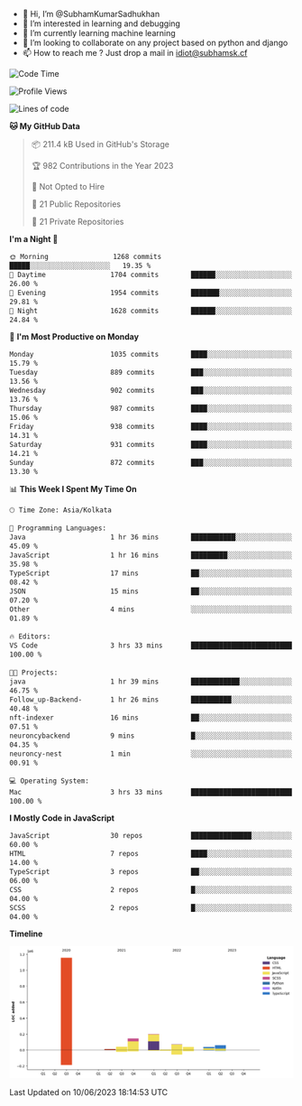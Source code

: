 - 👋 Hi, I’m @SubhamKumarSadhukhan
- 👀 I’m interested in learning and debugging
- 🌱 I’m currently learning machine learning
- 💞️ I’m looking to collaborate on any project based on python and django
- 📫 How to reach me ?
      Just drop a mail in idiot@subhamsk.cf

<!---
SubhamKumarSadhukhan/SubhamKumarSadhukhan is a ✨ special ✨ repository because its `README.md` (this file) appears on your GitHub profile.
You can click the Preview link to take a look at your changes.
--->


<!--START_SECTION:waka-->
![Code Time](http://img.shields.io/badge/Code%20Time-1%2C219%20hrs%2052%20mins-blue)

![Profile Views](http://img.shields.io/badge/Profile%20Views-4-blue)

![Lines of code](https://img.shields.io/badge/From%20Hello%20World%20I%27ve%20Written-1.8%20million%20lines%20of%20code-blue)

**🐱 My GitHub Data** 

> 📦 211.4 kB Used in GitHub's Storage 
 > 
> 🏆 982 Contributions in the Year 2023
 > 
> 🚫 Not Opted to Hire
 > 
> 📜 21 Public Repositories 
 > 
> 🔑 21 Private Repositories 
 > 
**I'm a Night 🦉** 

```text
🌞 Morning                1268 commits        █████░░░░░░░░░░░░░░░░░░░░   19.35 % 
🌆 Daytime                1704 commits        ██████░░░░░░░░░░░░░░░░░░░   26.00 % 
🌃 Evening                1954 commits        ███████░░░░░░░░░░░░░░░░░░   29.81 % 
🌙 Night                  1628 commits        ██████░░░░░░░░░░░░░░░░░░░   24.84 % 
```
📅 **I'm Most Productive on Monday** 

```text
Monday                   1035 commits        ████░░░░░░░░░░░░░░░░░░░░░   15.79 % 
Tuesday                  889 commits         ███░░░░░░░░░░░░░░░░░░░░░░   13.56 % 
Wednesday                902 commits         ███░░░░░░░░░░░░░░░░░░░░░░   13.76 % 
Thursday                 987 commits         ████░░░░░░░░░░░░░░░░░░░░░   15.06 % 
Friday                   938 commits         ████░░░░░░░░░░░░░░░░░░░░░   14.31 % 
Saturday                 931 commits         ████░░░░░░░░░░░░░░░░░░░░░   14.21 % 
Sunday                   872 commits         ███░░░░░░░░░░░░░░░░░░░░░░   13.30 % 
```


📊 **This Week I Spent My Time On** 

```text
🕑︎ Time Zone: Asia/Kolkata

💬 Programming Languages: 
Java                     1 hr 36 mins        ███████████░░░░░░░░░░░░░░   45.09 % 
JavaScript               1 hr 16 mins        █████████░░░░░░░░░░░░░░░░   35.98 % 
TypeScript               17 mins             ██░░░░░░░░░░░░░░░░░░░░░░░   08.42 % 
JSON                     15 mins             ██░░░░░░░░░░░░░░░░░░░░░░░   07.20 % 
Other                    4 mins              ░░░░░░░░░░░░░░░░░░░░░░░░░   01.89 % 

🔥 Editors: 
VS Code                  3 hrs 33 mins       █████████████████████████   100.00 % 

🐱‍💻 Projects: 
java                     1 hr 39 mins        ████████████░░░░░░░░░░░░░   46.75 % 
Follow_up-Backend-       1 hr 26 mins        ██████████░░░░░░░░░░░░░░░   40.48 % 
nft-indexer              16 mins             ██░░░░░░░░░░░░░░░░░░░░░░░   07.51 % 
neuroncybackend          9 mins              █░░░░░░░░░░░░░░░░░░░░░░░░   04.35 % 
neuroncy-nest            1 min               ░░░░░░░░░░░░░░░░░░░░░░░░░   00.91 % 

💻 Operating System: 
Mac                      3 hrs 33 mins       █████████████████████████   100.00 % 
```

**I Mostly Code in JavaScript** 

```text
JavaScript               30 repos            ███████████████░░░░░░░░░░   60.00 % 
HTML                     7 repos             ████░░░░░░░░░░░░░░░░░░░░░   14.00 % 
TypeScript               3 repos             ██░░░░░░░░░░░░░░░░░░░░░░░   06.00 % 
CSS                      2 repos             █░░░░░░░░░░░░░░░░░░░░░░░░   04.00 % 
SCSS                     2 repos             █░░░░░░░░░░░░░░░░░░░░░░░░   04.00 % 
```



**Timeline**

![Lines of Code chart](https://raw.githubusercontent.com/SubhamKumarSadhukhan/SubhamKumarSadhukhan/main/assets/bar_graph.png)


 Last Updated on 10/06/2023 18:14:53 UTC
<!--END_SECTION:waka-->
